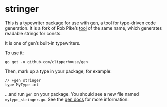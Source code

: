 stringer
========

This is a typewriter package for use with [gen](https://github.com/clipperhouse/gen), a tool for type-driven code generation. It is a fork of Rob Pike’s [tool](https://godoc.org/golang.org/x/tools/cmd/stringer) of the same name, which generates readable strings for consts.

It is one of gen’s built-in typewriters.

To use it:

```
go get -u github.com/clipperhouse/gen
```

Then, mark up a type in your package, for example:

```
// +gen stringer
type MyType int
```

...and run `gen` on your package. You should see a new file named `mytype_stringer.go`. See the [gen docs](https://clipperhouse.github.io/gen/) for more information.
